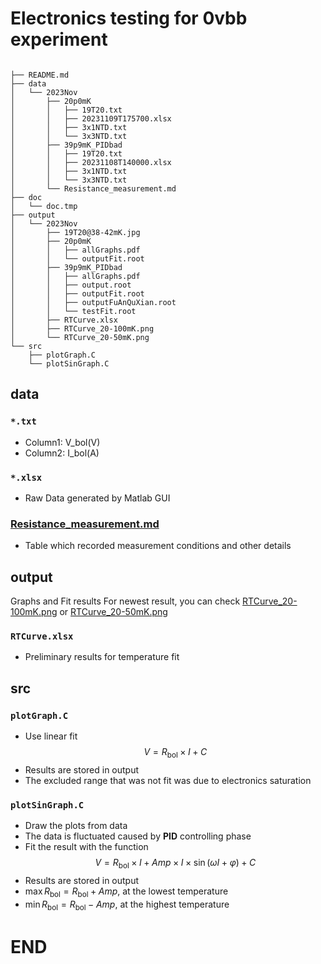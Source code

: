 # Electronics testing for 0vbb experiment

<!-- For Tree -->

```

├── README.md
├── data
│   └── 2023Nov
│       ├── 20p0mK
│       │   ├── 19T20.txt
│       │   ├── 20231109T175700.xlsx
│       │   ├── 3x1NTD.txt
│       │   └── 3x3NTD.txt
│       ├── 39p9mK_PIDbad
│       │   ├── 19T20.txt
│       │   ├── 20231108T140000.xlsx
│       │   ├── 3x1NTD.txt
│       │   └── 3x3NTD.txt
│       └── Resistance_measurement.md
├── doc
│   └── doc.tmp
├── output
│   └── 2023Nov
│       ├── 19T20@38-42mK.jpg
│       ├── 20p0mK
│       │   ├── allGraphs.pdf
│       │   └── outputFit.root
│       ├── 39p9mK_PIDbad
│       │   ├── allGraphs.pdf
│       │   ├── output.root
│       │   ├── outputFit.root
│       │   ├── outputFuAnQuXian.root
│       │   └── testFit.root
│       ├── RTCurve.xlsx
│       ├── RTCurve_20-100mK.png
│       └── RTCurve_20-50mK.png
└── src
    ├── plotGraph.C
    └── plotSinGraph.C
```

## data

### `*.txt`

- Column1: V_bol(V)
- Column2: I_bol(A)

### `*.xlsx`

- Raw Data generated by Matlab GUI

### [Resistance_measurement.md](https://github.com/Castersorium/0vbbElectronics/blob/master/data/Resistance_measurement.md)

- Table which recorded measurement conditions and other details

## output

Graphs and Fit results
For newest result, you can check [RTCurve_20-100mK.png](https://github.com/Castersorium/0vbbElectronics/blob/master/output/RTCurve_20-100mK.png) or [RTCurve_20-50mK.png](https://github.com/Castersorium/0vbbElectronics/blob/master/output/RTCurve_20-50mK.png)

### `RTCurve.xlsx`

- Preliminary results for temperature fit

## src

### `plotGraph.C`

- Use linear fit $$V = R_\mathrm{bol} \times I + C$$
- Results are stored in output
- The excluded range that was not fit was due to electronics saturation

### `plotSinGraph.C`

- Draw the plots from data
- The data is fluctuated caused by **PID** controlling phase
- Fit the result with the function $$V = R_\mathrm{bol} \times I + Amp \times I \times \sin(\omega I + \varphi) + C$$
- Results are stored in output
- $\max{R_\mathrm{bol}}=R_\mathrm{bol} + Amp$, at the lowest temperature
- $\min{R_\mathrm{bol}}=R_\mathrm{bol} - Amp$, at the highest temperature

# END

